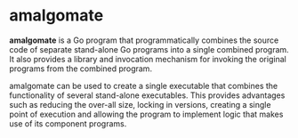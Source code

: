 # amalgomate

**amalgomate** is a Go program that programmatically combines the source code of separate stand-alone Go programs into a single combined program. It also provides a library and invocation mechanism for invoking the original programs from the combined program.

amalgomate can be used to create a single executable that combines the functionality of several stand-alone executables. This provides advantages such as reducing the over-all size, locking in versions, creating a single point of execution and allowing the program to implement logic that makes use of its component programs.